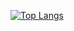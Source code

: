 [![Top Langs](https://github-readme-stats.vercel.app/api/top-langs/?username=Atharv-Joshi)](https://github.com/anuraghazra/github-readme-stats)

